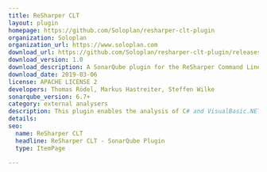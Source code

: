 ```yaml
---
title: ReSharper CLT
layout: plugin
homepage: https://github.com/Soloplan/resharper-clt-plugin
organization: Soloplan
organization_url: https://www.soloplan.com
download_url: https://github.com/Soloplan/resharper-clt-plugin/releases
download_version: 1.0
download_description: A SonarQube plugin for the ReSharper Command Line Tools.
download_date: 2019-03-06
license: APACHE LICENSE 2
developers: Thomas Rödel, Markus Hastreiter, Steffen Wilke
sonarqube_version: 6.7+
category: external analysers
description: This plugin enables the analysis of C# and VisualBasic.NET source files contained in .NET projects using the output of the InspectCode JetBrains ReSharper Command Line Tool.
details:  
seo: 
  name: ReSharper CLT
  headline: ReSharper CLT - SonarQube Plugin
  type: ItemPage

---
```

